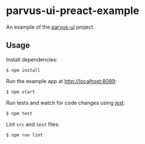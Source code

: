 # parvus-ui-preact-example

An example of the [parvus-ui](https://github.com/parvusui/parvus-ui) project.

## Usage

Install dependencies:

```
$ npm install
```

Run the example app at [http://localhost:8089](http://localhost:8089):

```
$ npm start
```

Run tests and watch for code changes using [jest](https://github.com/facebook/jest):

```
$ npm test
```

Lint `src` and `test` files:

```
$ npm run lint
```
